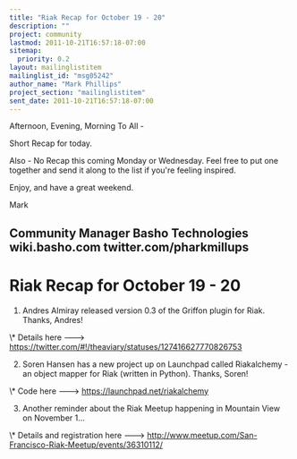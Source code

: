```yaml
---
title: "Riak Recap for October 19 - 20"
description: ""
project: community
lastmod: 2011-10-21T16:57:18-07:00
sitemap:
  priority: 0.2
layout: mailinglistitem
mailinglist_id: "msg05242"
author_name: "Mark Phillips"
project_section: "mailinglistitem"
sent_date: 2011-10-21T16:57:18-07:00
---
```



Afternoon, Evening, Morning To All -

Short Recap for today.

Also - No Recap this coming Monday or Wednesday. Feel free to put one
together and send it along to the list if you're feeling inspired.

Enjoy, and have a great weekend.

Mark

Community Manager
Basho Technologies
wiki.basho.com
twitter.com/pharkmillups
-----------------------------------

Riak Recap for October 19 - 20
=======================

1) Andres Almiray released version 0.3 of the Griffon plugin for
Riak. Thanks, Andres!

\\* Details here ---&gt; https://twitter.com/#!/theaviary/statuses/127416627770826753

2) Soren Hansen has a new project up on Launchpad called Riakalchemy -
an object mapper for Riak (written in Python). Thanks, Soren!

\\* Code here ---&gt; https://launchpad.net/riakalchemy

3) Another reminder about the Riak Meetup happening in Mountain View
on November 1...

\\* Details and registration here ---&gt;
http://www.meetup.com/San-Francisco-Riak-Meetup/events/36310112/

